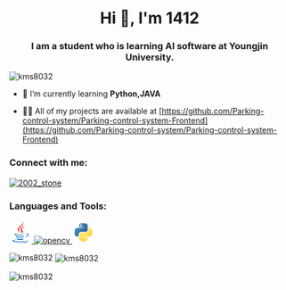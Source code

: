 <h1 align="center">Hi 👋, I'm 1412</h1>
<h3 align="center">I am a student who is learning AI software at Youngjin University.</h3>

<p align="left"> <img src="https://komarev.com/ghpvc/?username=kms8032&label=Profile%20views&color=0e75b6&style=flat" alt="kms8032" /> </p>

- 🌱 I’m currently learning **Python,JAVA**

- 👨‍💻 All of my projects are available at [https://github.com/Parking-control-system/Parking-control-system-Frontend](https://github.com/Parking-control-system/Parking-control-system-Frontend)

<h3 align="left">Connect with me:</h3>
<p align="left">
<a href="https://instagram.com/2002_stone" target="blank"><img align="center" src="https://raw.githubusercontent.com/rahuldkjain/github-profile-readme-generator/master/src/images/icons/Social/instagram.svg" alt="2002_stone" height="30" width="40" /></a>
</p>

<h3 align="left">Languages and Tools:</h3>
<p align="left"> <a href="https://www.java.com" target="_blank" rel="noreferrer"> <img src="https://raw.githubusercontent.com/devicons/devicon/master/icons/java/java-original.svg" alt="java" width="40" height="40"/> </a> <a href="https://opencv.org/" target="_blank" rel="noreferrer"> <img src="https://www.vectorlogo.zone/logos/opencv/opencv-icon.svg" alt="opencv" width="40" height="40"/> </a> <a href="https://www.python.org" target="_blank" rel="noreferrer"> <img src="https://raw.githubusercontent.com/devicons/devicon/master/icons/python/python-original.svg" alt="python" width="40" height="40"/> </a> </p>

<p><img align="left" src="https://github-readme-stats.vercel.app/api/top-langs?username=kms8032&show_icons=true&locale=en&layout=compact" alt="kms8032" /></p>

<p>&nbsp;<img align="center" src="https://github-readme-stats.vercel.app/api?username=kms8032&show_icons=true&locale=en" alt="kms8032" /></p>

<p><img align="center" src="https://github-readme-streak-stats.herokuapp.com/?user=kms8032&" alt="kms8032" /></p>
